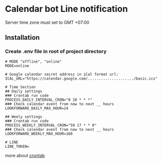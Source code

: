 # Calendar bot Line notification

Server time zone must set to GMT +07:00

## Installation
### Create .env file in root of project directory
```
# MODE "offline", "online"
MODE=online

# Google calendar secret address in iCal format url:
ICAL_URL="https://calendar.google.com/...................../basic.ics"

# Time Section
## Daily settings
### Crontab run code
PROCESS_DAILY_INTERVAL_CRON="0 18 * * *"
### Check calendar event from now to next __ hours
LOOKFORWARD_DAILY_MAX_HOUR=24

## Weely settings
### Crontab run code
PROCESS_WEEKLY_INTERVAL_CRON="59 17 * * 0"
### Check calendar event from now to next __ hours
LOOKFORWARD_WEEKLY_MAX_HOUR=168

# LINE
LINE_TOKEN=
```
more about [crontab](https://crontab.guru/)
